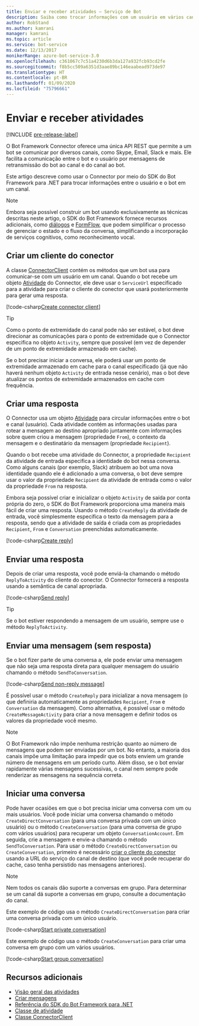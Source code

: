 ```yaml
---
title: Enviar e receber atividades – Serviço de Bot
description: Saiba como trocar informações com um usuário em vários canais usando o serviço do Connector por meio do SDK do Bot Framework para .NET.
author: RobStand
ms.author: kamrani
manager: kamrani
ms.topic: article
ms.service: bot-service
ms.date: 12/13/2017
monikerRange: azure-bot-service-3.0
ms.openlocfilehash: c361067c7c51a4230d6b3da127a932fcb93cd2fe
ms.sourcegitcommit: f8b5cc509a6351d3aae89bc146eaabead973de97
ms.translationtype: HT
ms.contentlocale: pt-BR
ms.lasthandoff: 01/09/2020
ms.locfileid: "75796661"
---
```

# <a name="send-and-receive-activities"></a>Enviar e receber atividades

[!INCLUDE [pre-release-label](../includes/pre-release-label-v3.md)]

O Bot Framework Connector oferece uma única API REST que permite a um bot se comunicar por diversos canais, como Skype, Email, Slack e mais. Ele facilita a comunicação entre o bot e o usuário por mensagens de retransmissão do bot ao canal e do canal ao bot. 

Este artigo descreve como usar o Connector por meio do SDK do Bot Framework para .NET para trocar informações entre o usuário e o bot em um canal. 

> [!NOTE]
> Embora seja possível construir um bot usando exclusivamente as técnicas descritas neste artigo, o SDK do Bot Framework fornece recursos adicionais, como [diálogos](bot-builder-dotnet-dialogs.md) e [FormFlow](bot-builder-dotnet-formflow.md), que podem simplificar o processo de gerenciar o estado e o fluxo da conversa, simplificando a incorporação de serviços cognitivos, como reconhecimento vocal.

## <a name="create-a-connector-client"></a>Criar um cliente do conector

A classe [ConnectorClient][ConnectorClient] contém os métodos que um bot usa para comunicar-se com um usuário em um canal. Quando o bot recebe um objeto <a href="https://docs.botframework.com/csharp/builder/sdkreference/dc/d2f/class_microsoft_1_1_bot_1_1_connector_1_1_activity.html" target="_blank">Atividade</a> do Connector, ele deve usar o `ServiceUrl` especificado para a atividade para criar o cliente do conector que usará posteriormente para gerar uma resposta. 

[!code-csharp[Create connector client](../includes/code/dotnet-send-and-receive.cs#createConnectorClient)]

> [!TIP]
> Como o ponto de extremidade do canal pode não ser estável, o bot deve direcionar as comunicações para o ponto de extremidade que o Connector especifica no objeto `Activity`, sempre que possível (em vez de depender de um ponto de extremidade armazenado em cache). 
>
> Se o bot precisar iniciar a conversa, ele poderá usar um ponto de extremidade armazenado em cache para o canal especificado (já que não haverá nenhum objeto `Activity` de entrada nesse cenário), mas o bot deve atualizar os pontos de extremidade armazenados em cache com frequência. 

## <a id="create-reply"></a> Criar uma resposta

O Connector usa um objeto [Atividade](bot-builder-dotnet-activities.md) para circular informações entre o bot e canal (usuário). Cada atividade contém as informações usadas para rotear a mensagem ao destino apropriado juntamente com informações sobre quem criou a mensagem (propriedade `From`), o contexto da mensagem e o destinatário da mensagem (propriedade `Recipient`).

Quando o bot recebe uma atividade do Connector, a propriedade `Recipient` da atividade de entrada especifica a identidade do bot nessa conversa. Como alguns canais (por exemplo, Slack) atribuem ao bot uma nova identidade quando ele é adicionado a uma conversa, o bot deve sempre usar o valor da propriedade `Recipient` da atividade de entrada como o valor da propriedade `From` na resposta.

Embora seja possível criar e inicializar o objeto `Activity` de saída por conta própria do zero, o SDK do Bot Framework proporciona uma maneira mais fácil de criar uma resposta. Usando o método `CreateReply` da atividade de entrada, você simplesmente especifica o texto da mensagem para a resposta, sendo que a atividade de saída é criada com as propriedades `Recipient`, `From` e `Conversation` preenchidas automaticamente.

[!code-csharp[Create reply](../includes/code/dotnet-send-and-receive.cs#createReply)]

## <a name="send-a-reply"></a>Enviar uma resposta

Depois de criar uma resposta, você pode enviá-la chamando o método `ReplyToActivity` do cliente do conector. O Connector fornecerá a resposta usando a semântica de canal apropriada. 

[!code-csharp[Send reply](../includes/code/dotnet-send-and-receive.cs#sendReply)]

> [!TIP]
> Se o bot estiver respondendo a mensagem de um usuário, sempre use o método `ReplyToActivity`.

## <a name="send-a-non-reply-message"></a>Enviar uma mensagem (sem resposta) 

Se o bot fizer parte de uma conversa a, ele pode enviar uma mensagem que não seja uma resposta direta para qualquer mensagem do usuário chamando o método `SendToConversation`. 

[!code-csharp[Send non-reply message](../includes/code/dotnet-send-and-receive.cs#sendNonReplyMessage)]

É possível usar o método `CreateReply` para inicializar a nova mensagem (o que definiria automaticamente as propriedades `Recipient`, `From` e `Conversation` da mensagem). Como alternativa, é possível usar o método `CreateMessageActivity` para criar a nova mensagem e definir todos os valores da propriedade você mesmo.

> [!NOTE]
> O Bot Framework não impõe nenhuma restrição quanto ao número de mensagens que podem ser enviadas por um bot. No entanto, a maioria dos canais impõe uma limitação para impedir que os bots enviem um grande número de mensagens em um período curto. Além disso, se o bot enviar rapidamente várias mensagens sucessivas, o canal nem sempre pode renderizar as mensagens na sequência correta.

## <a name="start-a-conversation"></a>Iniciar uma conversa

Pode haver ocasiões em que o bot precisa iniciar uma conversa com um ou mais usuários. Você pode iniciar uma conversa chamando o método `CreateDirectConversation` (para uma conversa privada com um único usuário) ou o método `CreateConversation` (para uma conversa de grupo com vários usuários) para recuperar um objeto `ConversationAccount`. Em seguida, crie a mensagem e envie-a chamando o método `SendToConversation`. Para usar o método `CreateDirectConversation` ou `CreateConversation`, primeiro é necessário [criar o cliente do conector](#create-a-connector-client) usando a URL do serviço do canal de destino (que você pode recuperar do cache, caso tenha persistido nas mensagens anteriores). 

> [!NOTE]
> Nem todos os canais dão suporte a conversas em grupo. Para determinar se um canal dá suporte a conversas em grupo, consulte a documentação do canal.

Este exemplo de código usa o método `CreateDirectConversation` para criar uma conversa privada com um único usuário.

[!code-csharp[Start private conversation](../includes/code/dotnet-send-and-receive.cs#startPrivateConversation)]

Este exemplo de código usa o método `CreateConversation` para criar uma conversa em grupo com um vários usuários.

[!code-csharp[Start group conversation](../includes/code/dotnet-send-and-receive.cs#startGroupConversation)]

## <a name="additional-resources"></a>Recursos adicionais

- [Visão geral das atividades](bot-builder-dotnet-activities.md)
- [Criar mensagens](bot-builder-dotnet-create-messages.md)
- <a href="/dotnet/api/?view=botbuilder-3.11.0" target="_blank">Referência do SDK do Bot Framework para .NET</a>
- <a href="https://docs.botframework.com/csharp/builder/sdkreference/dc/d2f/class_microsoft_1_1_bot_1_1_connector_1_1_activity.html" target="_blank">Classe de atividade</a>
- <a href="/dotnet/api/microsoft.bot.connector.connectorclient" target="_blank">Classe ConnectorClient</a>

[ConnectorClient]: /dotnet/api/microsoft.bot.connector.connectorclient
